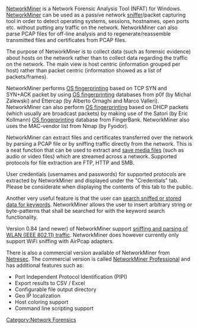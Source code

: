 [NetworkMiner](http://www.netresec.com/?page=NetworkMiner) is a Network
Forensic Analysis Tool (NFAT) for Windows.
[NetworkMiner](http://sourceforge.net/apps/mediawiki/networkminer/index.php?title=NetworkMiner)
can be used as a passive network [sniffer](sniffer "wikilink")/packet
capturing tool in order to detect operating systems, sessions,
hostnames, open ports etc. without putting any traffic on the network.
NetworkMiner can also parse PCAP files for off-line analysis and to
regenerate/reassemble transmitted files and certificates from PCAP
files.

The purpose of NetworkMiner is to collect data (such as forensic
evidence) about hosts on the network rather than to collect data
regarding the traffic on the network. The main view is host centric
(information grouped per host) rather than packet centric (information
showed as a list of packets/frames).

NetworkMiner performs [OS fingerprinting](OS_fingerprinting "wikilink")
based on TCP SYN and SYN+ACK packet by using [OS
fingerprinting](OS_fingerprinting "wikilink") databases from p0f (by
Michal Zalewski) and Ettercap (by Alberto Ornaghi and Marco Valleri).
NetworkMiner can also perform [OS
fingerprinting](OS_fingerprinting "wikilink") based on DHCP packets
(which usually are broadcast packets) by making use of the Satori (by
Eric Kollmann) [OS fingerprinting](OS_fingerprinting "wikilink")
database from FingerBank. NetworkMiner also uses the MAC-vendor list
from Nmap (by Fyodor).

NetworkMiner can extract files and certificates transferred over the
network by parsing a PCAP file or by sniffing traffic directly from the
network. This is a neat function that can be used to extract and [save
media
files](http://sourceforge.net/apps/mediawiki/networkminer/index.php?title=Save_media_files)
(such as audio or video files) which are streamed across a network.
Supported protocols for file extraction are FTP, HTTP and SMB.

User credentials (usernames and passwords) for supported protocols are
extracted by NetworkMiner and displayed under the "Credentials" tab.
Please be considerate when displaying the contents of this tab to the
public.

Another very useful feature is that the user can [search sniffed or
stored data for
keywords](http://sourceforge.net/apps/mediawiki/networkminer/index.php?title=Keyword_Search).
NetworkMiner allows the user to insert arbitrary string or byte-patterns
that shall be searched for with the keyword search functionality.

Version 0.84 (and newer) of NetworkMiner support [sniffing and parsing
of WLAN (IEEE 802.11)
traffic](http://sourceforge.net/apps/mediawiki/networkminer/index.php?title=WiFi_Sniffing).
NetworkMiner does however currently only support WiFi sniffing with
AirPcap adapters.

There is also a commercial version available of NetworkMiner from
[Netresec](http://www.netresec.com/). The commercial version is called
[NetworkMiner Professional](http://www.netresec.com/?page=NetworkMiner)
and has additional features such as:

- Port Independent Protocol Identification (PIPI)
- Export results to CSV / Excel
- Configurable file output directory
- Geo IP localization
- Host coloring support
- Command line scripting support

[Category:Network Forensics](Category:Network_Forensics "wikilink")